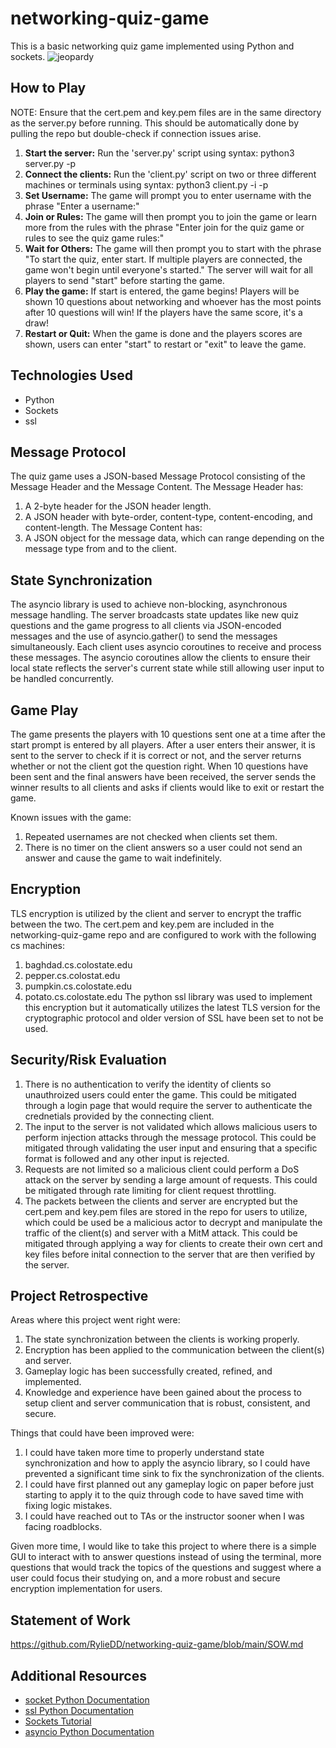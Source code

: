 # networking-quiz-game
This is a basic networking quiz game implemented using Python and sockets.
![jeopardy](https://github.com/user-attachments/assets/003effb0-ed99-4513-a5cd-e2f429822ffe)

## How to Play
NOTE: Ensure that the cert.pem and key.pem files are in the same directory as the server.py before running. This should be automatically done by pulling the repo but double-check if connection issues arise.
1. **Start the server:** Run the 'server.py' script using syntax: python3 server.py -p <port>
2. **Connect the clients:** Run the 'client.py' script on two or three different machines or terminals using syntax: python3 client.py -i <host> -p <port>
3. **Set Username:** The game will prompt you to enter username with the phrase "Enter a username:"
4. **Join or Rules:** The game will then prompt you to join the game or learn more from the rules with the phrase "Enter join for the quiz game or rules to see the quiz game rules:"
5. **Wait for Others:** The game will then prompt you to start with the phrase "To start the quiz, enter start. If multiple players are connected, the game won't begin until everyone's started." The server will wait for all players to send "start" before starting the game.
7. **Play the game:** If start is entered, the game begins! Players will be shown 10 questions about networking and whoever has the most points after 10 questions will win! If the players have the same score, it's a draw!
8. **Restart or Quit:** When the game is done and the players scores are shown, users can enter "start" to restart or "exit" to leave the game.

## Technologies Used
* Python
* Sockets
* ssl

## Message Protocol
The quiz game uses a JSON-based Message Protocol consisting of the Message Header and the Message Content. 
The Message Header has:
1. A 2-byte header for the JSON header length.
2. A JSON header with byte-order, content-type, content-encoding, and content-length.
The Message Content has:
1. A JSON object for the message data, which can range depending on the message type from and to the client.

## State Synchronization 
The asyncio library is used to achieve non-blocking, asynchronous message handling. The server broadcasts state updates like new quiz questions and the game progress to all clients via JSON-encoded messages and the use of asyncio.gather() to send the messages simultaneously. Each client uses asyncio coroutines to receive and process these messages. The asyncio coroutines allow the clients to ensure their local state reflects the server's current state while still allowing user input to be handled concurrently.

## Game Play
The game presents the players with 10 questions sent one at a time after the start prompt is entered by all players. After a user enters their answer, it is sent to the server to check if it is correct or not, and the server returns whether or not the client got the question right. When 10 questions have been sent and the final answers have been received, the server sends the winner results to all clients and asks if clients would like to exit or restart the game. 

Known issues with the game:
1. Repeated usernames are not checked when clients set them.
2. There is no timer on the client answers so a user could not send an answer and cause the game to wait indefinitely.

## Encryption
TLS encryption is utilized by the client and server to encrypt the traffic between the two. The cert.pem and key.pem are included in the networking-quiz-game repo and are configured to work with the following cs machines:
1. baghdad.cs.colostate.edu
2. pepper.cs.colostat.edu
3. pumpkin.cs.colostate.edu
4. potato.cs.colostate.edu
The python ssl library was used to implement this encryption but it automatically utilizes the latest TLS version for the cryptographic protocol and older version of SSL have been set to not be used.

## Security/Risk Evaluation
1. There is no authentication to verify the identity of clients so unauthroized users could enter the game. This could be mitigated through a login page that would require the server to authenticate the crednetials provided by the connecting client.
2. The input to the server is not validated which allows malicious users to perform injection attacks through the message protocol. This could be mitigated through validating the user input and ensuring that a specific format is followed and any other input is rejected.
3. Requests are not limited so a malicious client could perform a DoS attack on the server by sending a large amount of requests. This could be mitigated through rate limiting for client request throttling.
4. The packets between the clients and server are encrypted but the cert.pem and key.pem files are stored in the repo for users to utilize, which could be used be a malicious actor to decrypt and manipulate the traffic of the client(s) and server with a MitM attack. This could be mitigated through applying a way for clients to create their own cert and key files before inital connection to the server that are then verified by the server.

## Project Retrospective
Areas where this project went right were:
1. The state synchronization between the clients is working properly.
2. Encryption has been applied to the communication between the client(s) and server.
3. Gameplay logic has been successfully created, refined, and implemented.
4. Knowledge and experience have been gained about the process to setup client and server communication that is robust, consistent, and secure.

Things that could have been improved were:
1. I could have taken more time to properly understand state synchronization and how to apply the asyncio library, so I could have prevented a significant time sink to fix the synchronization of the clients.
2. I could have first planned out any gameplay logic on paper before just starting to apply it to the quiz through code to have saved time with fixing logic mistakes.
3. I could have reached out to TAs or the instructor sooner when I was facing roadblocks.

Given more time, I would like to take this project to where there is a simple GUI to interact with to answer questions instead of using the terminal, more questions that would track the topics of the questions and suggest where a user could focus their studying on, and a more robust and secure encryption implementation for users.

## Statement of Work
https://github.com/RylieDD/networking-quiz-game/blob/main/SOW.md

## Additional Resources
* [socket Python Documentation](https://docs.python.org/3/library/socket.html)
* [ssl Python Documentation](https://docs.python.org/3/library/ssl.html)
* [Sockets Tutorial](https://realpython.com/python-sockets/)
* [asyncio Python Documentation](https://docs.python.org/3/library/asyncio.html)
